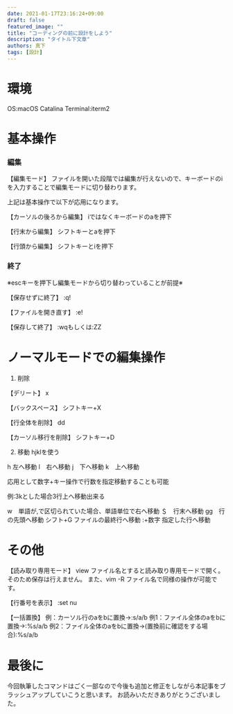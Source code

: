 ```yaml
---
date: 2021-01-17T23:16:24+09:00
draft: false
featured_image: ""
title: "コーディングの前に設計をしよう"
description: "タイトル下文章"
authors: 真下
tags: [設計]
---
```

# 環境
OS:macOS Catalina
Terminal:iterm2

# 基本操作

### 編集
【編集モード】
ファイルを開いた段階では編集が行えないので、キーボードのiを入力することで編集モードに切り替わります。

上記は基本操作で以下が応用になります。

【カーソルの後ろから編集】
iではなくキーボードのaを押下

【行末から編集】
シフトキーとaを押下

【行頭から編集】
シフトキーとiを押下

### 終了
※escキーを押下し編集モードから切り替わっていることが前提※

【保存せずに終了】
:q!

【ファイルを開き直す】
:e!

【保存して終了】
:wqもしくは:ZZ

# ノーマルモードでの編集操作
1. 削除

【デリート】
x

【バックスペース】
シフトキー+X

【行全体を削除】
dd

【カーソル移行を削除】
シフトキー+D

2. 移動
hjklを使う

h 左へ移動
l　右へ移動
j　下へ移動
k　上へ移動

応用として数字+キー操作で行数を指定移動することも可能

例:3kとした場合3行上へ移動出来る


w　単語が,で区切られていた場合、単語単位で右へ移動
＄　行末へ移動
gg　行の先頭へ移動
シフト+G ファイルの最終行へ移動
:+数字 指定した行へ移動

# その他
【読み取り専用モード】
view ファイル名とすると読み取り専用モードで開く。そのため保存は行えません。
また、vim -R ファイル名で同様の操作が可能です。

【行番号を表示】
:set nu

【一括置換】
例：カーソル行のaをbに置換→:s/a/b
例1：ファイル全体のaをbに置換→:%s/a/b
例2：ファイル全体のaをbに置換→(置換前に確認をする場合):%s/a/b

# 最後に
今回執筆したコマンドはごく一部なので今後も追加と修正をしながら本記事をブラッシュアップしていこうと思います。
お読みいただきありがとうございました。
